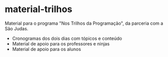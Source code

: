 # material-trilhos
Material para o programa "Nos Trilhos da Programação", da parceria com a São Judas.

- Cronogramas dos dois dias com tópicos e conteúdo
- Material de apoio para os professores e ninjas
- Material de apoio para os alunos
